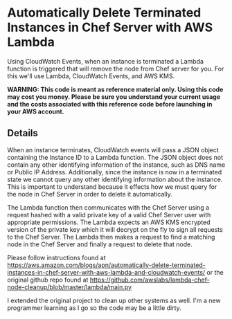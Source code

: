# Automatically Delete Terminated Instances in Chef Server with AWS Lambda
Using CloudWatch Events, when an instance is terminated a Lambda function is triggered that will remove the node from Chef server for you.  For this we'll use Lambda, CloudWatch Events, and AWS KMS.

**WARNING:  This code is meant as reference material only.  Using this code may cost you money.  Please be sure you understand your current usage and the costs associated with this reference code before launching in your AWS account.**

## Details
When an instance terminates, CloudWatch events will pass a JSON object containing the Instance ID to a Lambda function.  The JSON object does not contain any other identifying information of the instance, such as DNS name or Public IP Address.  Additionally, since the instance is now in a terminated state we cannot query any other identifying information about the instance.  This is important to understand because it effects how we must query for the node in Chef Server in order to delete it automatically.

The Lambda function then communicates with the Chef Server using a request hashed with a valid private key of a valid Chef Server user with appropriate permissions.  The Lambda expects an AWS KMS encrypted version of the private key which it will decrypt on the fly to sign all requests to the Chef Server.  The Lambda then makes a request to find a matching node in the Chef Server and finally a request to delete that node.

Please follow instructions found at https://aws.amazon.com/blogs/apn/automatically-delete-terminated-instances-in-chef-server-with-aws-lambda-and-cloudwatch-events/
or the original github repo found at https://github.com/awslabs/lambda-chef-node-cleanup/blob/master/lambda/main.py

I extended the original project to clean up other systems as well. I'm a new programmer learning as I go so the code may be a little dirty.
